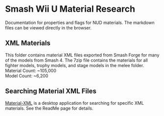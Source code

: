 # Smash Wii U Material Research
Documentation for properties and flags for NUD materials. The markdown files can be viewed directly in the browser.

## XML Materials
This folder contains material XML files exported from Smash Forge for many of
the models from Smash 4. The 7zip file contains the materials for all fighter
models, trophy models, and stage models in the melee folder.
Material Count: ~105,000  
Model Count: ~6,200  

## Searching Material XML Files
[Material-XML](https://github.com/ScanMountGoat/Smash-Material-XML) is a desktop application for
searching for specific XML materials. See the ReadMe page for details.

